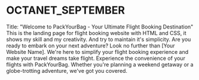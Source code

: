 # OCTANET_SEPTEMBER
Title: "Welcome to PackYourBag - Your Ultimate Flight Booking Destination"
This is the landing page for flight booking website with HTML and CSS, it shows my skill and my creativity. And try to maintain it's simplicity.
Are you ready to embark on your next adventure? Look no further than [Your Website Name]. We're here to simplify your flight booking experience and make your travel dreams take flight.
Experience the convenience of your flights with PackYourBag. Whether you're planning a weekend getaway or a globe-trotting adventure, we've got you covered.
